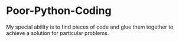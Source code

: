 # Poor-Python-Coding

My special ability is to find pieces of code and glue them together to achieve a solution for particular problems.
